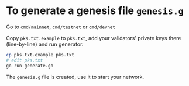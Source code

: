# To generate a genesis file `genesis.g`

Go to `cmd/mainnet`, `cmd/testnet` or `cmd/devnet`

Copy `pks.txt.example` to `pks.txt`, add your validators' private keys there (line-by-line) and run generator.

```bash
cp pks.txt.example pks.txt
# edit pks.txt
go run generate.go
```

The `genesis.g` file is created, use it to start your network.